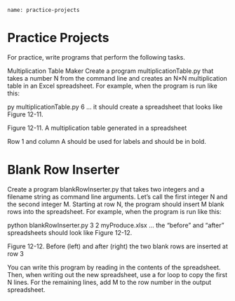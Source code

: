 ```ngMeta
name: practice-projects
```
# Practice Projects
For practice, write programs that perform the following tasks.

Multiplication Table Maker
Create a program multiplicationTable.py that takes a number N from the command line and creates an N×N multiplication table in an Excel spreadsheet. For example, when the program is run like this:


py multiplicationTable.py 6
... it should create a spreadsheet that looks like Figure 12-11.

<!-- ![image](assets/000052.jpg)
 -->
Figure 12-11. A multiplication table generated in a spreadsheet

Row 1 and column A should be used for labels and should be in bold.

# Blank Row Inserter
Create a program blankRowInserter.py that takes two integers and a filename string as command line arguments. Let’s call the first integer N and the second integer M. Starting at row N, the program should insert M blank rows into the spreadsheet. For example, when the program is run like this:


python blankRowInserter.py 3 2 myProduce.xlsx
... the “before” and “after” spreadsheets should look like Figure 12-12.

<!-- ![image](assets/000055.jpg)
 -->
Figure 12-12. Before (left) and after (right) the two blank rows are inserted at row 3

You can write this program by reading in the contents of the spreadsheet. Then, when writing out the new spreadsheet, use a for loop to copy the first N lines. For the remaining lines, add M to the row number in the output spreadsheet.
